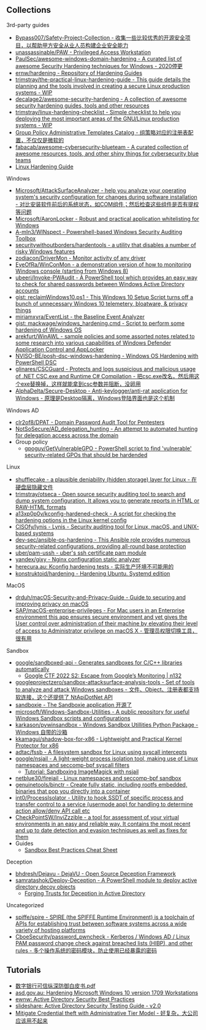 ## Collections

3rd-party guides

* [Bypass007/Safety-Project-Collection - 收集一些比较优秀的开源安全项目，以帮助甲方安全从业人员构建企业安全能力](https://github.com/Bypass007/Safety-Project-Collection)
* [unassassinable/PAW - Privileged Access Workstation](https://github.com/unassassinable/PAW)
* [PaulSec/awesome-windows-domain-hardening - A curated list of awesome Security Hardening techniques for Windows - 2020停更](https://github.com/PaulSec/awesome-windows-domain-hardening)
* [ernw/hardening - Repository of Hardening Guides](https://github.com/ernw/hardening)
* [trimstray/the-practical-linux-hardening-guide - This guide details the planning and the tools involved in creating a secure Linux production systems - WIP](https://github.com/trimstray/the-practical-linux-hardening-guide)
* [decalage2/awesome-security-hardening - A collection of awesome security hardening guides, tools and other resources](https://github.com/decalage2/awesome-security-hardening)
* [trimstray/linux-hardening-checklist - Simple checklist to help you deploying the most important areas of the GNU/Linux production systems - WIP](https://github.com/trimstray/linux-hardening-checklist)
* [Group Policy Administrative Templates Catalog - 组策略对应的注册表配置，不仅仅是微软的](https://getadmx.com/)
* [fabacab/awesome-cybersecurity-blueteam - A curated collection of awesome resources, tools, and other shiny things for cybersecurity blue teams](https://github.com/fabacab/awesome-cybersecurity-blueteam)
* [Linux Hardening Guide](https://madaidans-insecurities.github.io/guides/linux-hardening.html)

Windows

* [Microsoft/AttackSurfaceAnalyzer - help you analyze your operating system's security configuration for changes during software installation - 对比安装软件前后的系统状态，如COM组件；然后检查这些组件是否有提权等问题](https://github.com/Microsoft/AttackSurfaceAnalyzer)
* [Microsoft/AaronLocker - Robust and practical application whitelisting for Windows](https://github.com/Microsoft/AaronLocker)
* [A-mIn3/WINspect - Powershell-based Windows Security Auditing Toolbox](https://github.com/A-mIn3/WINspect)
* [securitywithoutborders/hardentools - a utility that disables a number of risky Windows features](https://github.com/securitywithoutborders/hardentools)
* [zodiacon/DriverMon - Monitor activity of any driver](https://github.com/zodiacon/DriverMon)
* [EyeOfRa/WinConMon - a demonstration version of how to monitoring Windows console (starting from Windows 8)](https://github.com/EyeOfRa/WinConMon)
* [ubeeri/Invoke-PWAudit - A PowerShell tool which provides an easy way to check for shared passwords between Windows Active Directory accounts](https://github.com/ubeeri/Invoke-PWAudit)
* [gist: reclaimWindows10.ps1 - This Windows 10 Setup Script turns off a bunch of unnecessary Windows 10 telemetery, bloatware, & privacy things](https://gist.github.com/alirobe/7f3b34ad89a159e6daa1)
* [miriamxyra/EventList - the Baseline Event Analyzer](https://github.com/miriamxyra/EventList)
* [gist: mackwage/windows_hardening.cmd - Script to perform some hardening of Windows OS](https://gist.github.com/mackwage/08604751462126599d7e52f233490efe)
* [arekfurt/WinAWL - sample policies and some assorted notes related to some research into various capabilities of Windows Defender Application Control and AppLocker](https://github.com/arekfurt/WinAWL)
* [NVISO-BE/posh-dsc-windows-hardening - Windows OS Hardening with PowerShell DSC](https://github.com/NVISO-BE/posh-dsc-windows-hardening)
* [glinares/CSCGuard - Protects and logs suspicious and malicious usage of .NET CSC.exe and Runtime C# Compilation - 把csc.exe改名，然后用这个exe替换掉，这样就能拿到csc参数并阻断，没卵用](https://github.com/glinares/CSCGuard)
* [AlphaDelta/Secure-Desktop - Anti-keylogger/anti-rat application for Windows - 原理是Desktop隔离，Windows登陆界面也是这个机制](https://github.com/AlphaDelta/Secure-Desktop)

Windows AD

* [clr2of8/DPAT - Domain Password Audit Tool for Pentesters](https://github.com/clr2of8/DPAT)
* [NotSoSecure/AD_delegation_hunting - An attempt to automated hunting for delegation access across the domain](https://github.com/NotSoSecure/AD_delegation_hunting)
* Group policy
  * [gpoguy/GetVulnerableGPO - PowerShell script to find 'vulnerable' security-related GPOs that should be hardended](https://github.com/gpoguy/GetVulnerableGPO)

Linux

* [shufflecake - a plausible deniability (hidden storage) layer for Linux - 在硬盘层隐藏文件](https://codeberg.org/shufflecake/)
* [trimstray/otseca - Open source security auditing tool to search and dump system configuration. It allows you to generate reports in HTML or RAW-HTML formats](https://github.com/trimstray/otseca)
* [a13xp0p0v/kconfig-hardened-check - A script for checking the hardening options in the Linux kernel config](https://github.com/a13xp0p0v/kconfig-hardened-check)
* [CISOfy/lynis - Lynis - Security auditing tool for Linux, macOS, and UNIX-based systems](https://github.com/CISOfy/lynis)
* [dev-sec/ansible-os-hardening - This Ansible role provides numerous security-related configurations, providing all-round base protection](https://github.com/dev-sec/ansible-os-hardening)
* [uber/pam-ussh - uber's ssh certificate pam module](https://github.com/uber/pam-ussh)
* [yandex/gixy - Nginx configuration static analyzer](https://github.com/yandex/gixy)
* [herecura.au: Kconfig hardening tests - 实际生产环境不可能用的](https://blog.herecura.eu/blog/2020-05-30-kconfig-hardening-tests/)
* [konstruktoid/hardening - Hardening Ubuntu. Systemd edition](https://github.com/konstruktoid/hardening)

MacOS

* [drduh/macOS-Security-and-Privacy-Guide - Guide to securing and improving privacy on macOS](https://github.com/drduh/macOS-Security-and-Privacy-Guide)
* [SAP/macOS-enterprise-privileges - For Mac users in an Enterprise environment this app ensures secure environment and yet gives the User control over administration of their machine by elevating their level of access to Administrator privilege on macOS X - 管理员权限切换工具，很有用](https://github.com/SAP/macOS-enterprise-privileges)

Sandbox

* [google/sandboxed-api - Generates sandboxes for C/C++ libraries automatically](https://github.com/google/sandboxed-api)
  * [Google CTF 2022 S2: Escape from Google’s Monitoring | n132](https://n132.github.io/2022/07/04/S2.html)
* [googleprojectzero/sandbox-attacksurface-analysis-tools - Set of tools to analyze and attack Windows sandboxes - 文件、Object、注册表都支持软连接，这个还提供了 NtApiDotNet API](https://github.com/googleprojectzero/sandbox-attacksurface-analysis-tools)
* [sandboxie - The Sandboxie application 开源了](https://github.com/sandboxie/sandboxie)
* [microsoft/Windows-Sandbox-Utilities - A public repository for useful Windows Sandbox scripts and configurations](https://github.com/microsoft/Windows-Sandbox-Utilities)
* [karkason/pywinsandbox - Windows Sandbox Utillities Python Package - Windows 自带的沙箱](https://github.com/karkason/pywinsandbox)
* [kkamagui/shadow-box-for-x86 - Lightweight and Practical Kernel Protector for x86](https://github.com/kkamagui/shadow-box-for-x86)
* [adtac/fssb - A filesystem sandbox for Linux using syscall intercepts](https://github.com/adtac/fssb)
* [google/nsjail - A light-weight process isolation tool, making use of Linux namespaces and seccomp-bpf syscall filters](https://github.com/google/nsjail)
   * [Tutorial: Sandboxing ImageMagick with nsjail](https://offbyinfinity.com/2017/12/sandboxing-imagemagick-with-nsjail/)
* [netblue30/firejail - Linux namespaces and seccomp-bpf sandbox](https://github.com/netblue30/firejail)
* [genuinetools/binctr - Create fully static, including rootfs embedded, binaries that pop you directly into a container](https://github.com/genuinetools/binctr)
* [int0/ProcessIsolator - Utility to hook SSDT of specific process and transfer control to a service (usermode app) for handling to determine action allow/deny API call etc](https://github.com/int0/ProcessIsolator)
* [CheckPointSW/InviZzzible - a tool for assessment of your virtual environments in an easy and reliable way. It contains the most recent and up to date detection and evasion techniques as well as fixes for them](https://github.com/CheckPointSW/InviZzzible)
* Guides
  * [Sandbox Best Practices Cheat Sheet](http://unprotect.tdgt.org/images/2/23/Sandbox-Cheatsheet-1.1.pdf)

Deception

* [bhdresh/Dejavu - DejaVU - Open Source Deception Framework](https://github.com/bhdresh/Dejavu)
* [samratashok/Deploy-Deception - A PowerShell module to deploy active directory decoy objects](https://github.com/samratashok/Deploy-Deception)
  * [Forging Trusts for Deception in Active Directory](http://files.brucon.org/2018/11-Nikhil-Mittal-Forging-Trusts.pdf)

Uncategorized

* [spiffe/spire - SPIRE (the SPIFFE Runtime Environment) is a toolchain of APIs for establishing trust between software systems across a wide variety of hosting platforms](https://github.com/spiffe/spire)
* [CboeSecurity/password_pwncheck - Kerberos / Windows AD / Linux PAM password change check against breached lists (HIBP), and other rules - 多个操作系统的密码模块，防止使用已经暴露的密码](https://github.com/CboeSecurity/password_pwncheck)

## Tutorials

* [数字银行可信纵深防御白皮书.pdf](https://mdn.alipayobjects.com/huamei_tohypp/afts/file/A*6cKmSZOpoAcAAAAAAAAAAAAADmeIAQ/%E6%95%B0%E5%AD%97%E9%93%B6%E8%A1%8C%E5%8F%AF%E4%BF%A1%E7%BA%B5%E6%B7%B1%E9%98%B2%E5%BE%A1%E7%99%BD%E7%9A%AE%E4%B9%A6.pdf)
* [asd.gov.au: Hardening Microsoft Windows 10 version 1709 Workstations](https://www.asd.gov.au/publications/protect/Hardening_Win10.pdf)
* [ewnw: Active Directory Security Best Practices](https://www.ernw.de/download/ERNW_ISH_Conference_2019_AD_Security_BP.pdf)
* [slideshare: Active Directory Security Testing Guide - v2.0](https://www.slideshare.net/HuyKha2/adstg-v20-guidance)
* [Mitigate Credential theft with Administrative Tier Model - 好复杂，大公司应该用不起来](https://getshitsecured.com/2020/03/23/mitigate-credential-theft-with-administrative-tier-model/)

